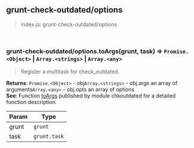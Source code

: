 
<br><a name="module_grunt-check-outdated/options"></a>

## grunt-check-outdated/options
> index.js: grunt-check-outdated/options


<br><a name="module_grunt-check-outdated/options.toArgs"></a>

### grunt-check-outdated/options.toArgs(grunt, task) ⇒ <code>Promise.&lt;Object&gt;</code> \| <code>Array.&lt;strings&gt;</code> \| <code>Array.&lt;any&gt;</code>
> Register a multitask for check_outdated.

**Returns**: <code>Promise.&lt;Object&gt;</code> - obj<code>Array.&lt;strings&gt;</code> - obj.args  an array of arguments<code>Array.&lt;any&gt;</code> - obj.opts  an array of options  
**See**: Function [toArgs](chkoutdated.md#.toArgs)         published by module chkoutdated for a detailed function description.  

| Param | Type |
| --- | --- |
| grunt | <code>grunt</code> | 
| task | <code>grunt.task</code> | 

